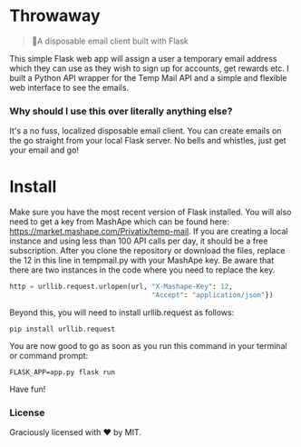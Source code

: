 # Throwaway
> 📧A disposable email client built with Flask

This simple Flask web app will assign a user a temporary email address which they can use as they wish to sign up for accounts, get rewards etc. I built a Python API wrapper for the Temp Mail API and a simple and flexible web interface to see the emails.

### Why should I use this over literally anything else?

It's a no fuss, localized disposable email client. You can create emails on the go straight from your local Flask server. No bells and whistles, just get your email and go!

# Install

Make sure you have the most recent version of Flask installed. You will also need to get a key from MashApe which can be found here: https://market.mashape.com/Privatix/temp-mail. If you are creating a local instance and using less than 100 API calls per day, it should be a free subscription. After you clone the repository or download the files, replace the 12 in this line in tempmail.py with your MashApe key. Be aware that there are two instances in the code where you need to replace the key.

```python
http = urllib.request.urlopen(url, "X-Mashape-Key": 12,
                                   "Accept": "application/json"})
```
Beyond this, you will need to install urllib.request as follows:
```shell
pip install urllib.request
```
You are now good to go as soon as you run this command in your terminal or command prompt:
```shell
FLASK_APP=app.py flask run
```
Have fun!

### License

Graciously licensed with ❤️ by MIT.
